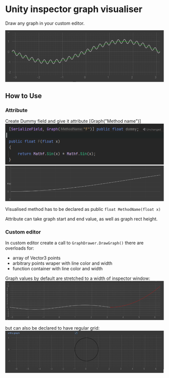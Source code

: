 
# Unity inspector graph visualiser

 Draw any graph in your custom editor.
 
 <p align="center">
  <img src="https://github.com/MPrzekop/Unity-Inspector-Graph/blob/images/Editor/GIT%20images/Main.png" width="700" title="hover text">
 </p>
 

## How to Use
### Attribute
Create Dummy field and give it attribute [Graph("Method name")]
![](https://github.com/MPrzekop/Unity-Inspector-Graph/blob/images/Editor/GIT%20images/Attribute.png)
![](https://github.com/MPrzekop/Unity-Inspector-Graph/blob/images/Editor/GIT%20images/AttributeVis.png)

Visualised method has to be declared as public `float MethodName(float x)`


Attribute can take graph start and end value, as well as graph rect height.

### Custom editor
In custom editor create a call to `GraphDrawer.DrawGraph()` there are overloads for:
* array of Vector3 points
* arbitrary points wraper with line color and width
* function container with line color and width

Graph values by default are stretched to a width of inspector window:
![](https://github.com/MPrzekop/Unity-Inspector-Graph/blob/images/Editor/GIT%20images/Stretched.png)

but can also be declared to have regular grid:
![](https://github.com/MPrzekop/Unity-Inspector-Graph/blob/images/Editor/GIT%20images/ortho.png)



